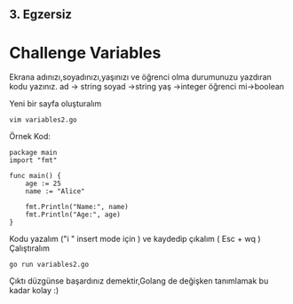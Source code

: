 ## 3. Egzersiz
# Challenge Variables
Ekrana adınızı,soyadınızı,yaşınızı ve öğrenci olma durumunuzu yazdıran kodu yazınız.
ad        -> string
soyad     ->string
yaş       ->integer
öğrenci mi->boolean

Yeni bir sayfa oluşturalım
```
vim variables2.go
```
Örnek Kod:
```
package main
import "fmt"

func main() {
    age := 25
    name := "Alice"

    fmt.Println("Name:", name)
    fmt.Println("Age:", age)
}
```
Kodu yazalım ("i " insert mode için ) ve kaydedip çıkalım ( Esc + wq )
Çalıştıralım
```
go run variables2.go
```
Çıktı düzgünse başardınız demektir,Golang de değişken tanımlamak bu kadar kolay :)
